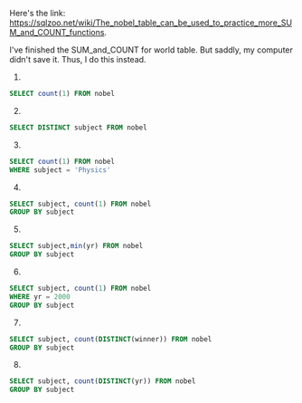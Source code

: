 Here's the link: https://sqlzoo.net/wiki/The_nobel_table_can_be_used_to_practice_more_SUM_and_COUNT_functions.

I've finished the SUM_and_COUNT for world table. But saddly, my computer didn't save it. Thus, I do this instead.

1.

```sql
SELECT count(1) FROM nobel
```

2.

```sql
SELECT DISTINCT subject FROM nobel
```


3.

```sql
SELECT count(1) FROM nobel
WHERE subject = 'Physics'
```

4.

```sql
SELECT subject, count(1) FROM nobel
GROUP BY subject
```


5.

```sql
SELECT subject,min(yr) FROM nobel
GROUP BY subject
```

6.

```sql
SELECT subject, count(1) FROM nobel
WHERE yr = 2000
GROUP BY subject
```

7.

```sql
SELECT subject, count(DISTINCT(winner)) FROM nobel
GROUP BY subject
```

8.

```sql
SELECT subject, count(DISTINCT(yr)) FROM nobel
GROUP BY subject
```
